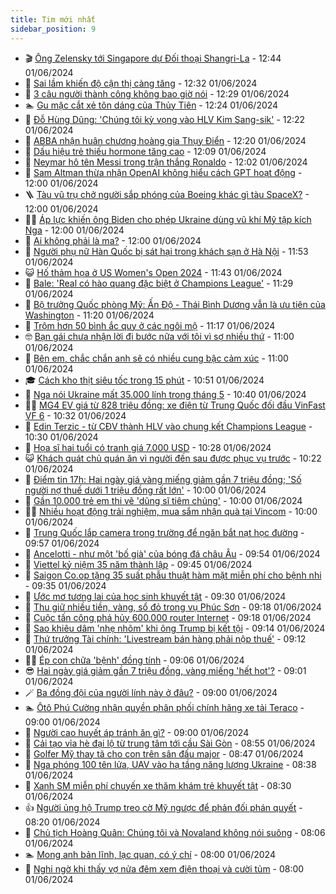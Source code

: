 ```yaml
---
title: Tim mới nhất
sidebar_position: 9
---
```


<!-- vnexpress-tin-moi-nhat:START -->
- 🎬 [Ông Zelensky tới Singapore dự Đối thoại Shangri-La](https://vnexpress.net/ong-zelensky-toi-singapore-du-doi-thoai-shangri-la-4753239.html) - 12:44 01/06/2024
- 🐎 [Sai lầm khiến độ cận thị càng tăng](https://vnexpress.net/sai-lam-khien-do-can-thi-cang-tang-4753253.html) - 12:32 01/06/2024
- 🦍 [3 câu người thành công không bao giờ nói](https://vnexpress.net/3-cau-nguoi-thanh-cong-khong-bao-gio-noi-4753190.html) - 12:29 01/06/2024
- 🏊 [Gu mặc cắt xẻ tôn dáng của Thủy Tiên](https://vnexpress.net/gu-mac-cat-xe-ton-dang-cua-thuy-tien-4752470.html) - 12:24 01/06/2024
- 🎊 [Đỗ Hùng Dũng: &#39;Chúng tôi kỳ vọng vào HLV Kim Sang-sik&#39;](https://vnexpress.net/do-hung-dung-chung-toi-ky-vong-vao-hlv-kim-sang-sik-4753249.html) - 12:22 01/06/2024
- 🎃 [ABBA nhận huân chương hoàng gia Thụy Điển](https://vnexpress.net/abba-nhan-huan-chuong-hoang-gia-thuy-dien-4753251.html) - 12:20 01/06/2024
- 🧰 [Dấu hiệu trẻ thiếu hormone tăng cao](https://vnexpress.net/dau-hieu-tre-thieu-hormone-tang-cao-4753216.html) - 12:09 01/06/2024
- 🔭 [Neymar hô tên Messi trong trận thắng Ronaldo](https://vnexpress.net/neymar-ho-ten-messi-trong-tran-thang-ronaldo-4753234.html) - 12:02 01/06/2024
- 🫶 [Sam Altman thừa nhận OpenAI không hiểu cách GPT hoạt động](https://vnexpress.net/sam-altman-thua-nhan-openai-khong-hieu-cach-gpt-hoat-dong-4753210.html) - 12:00 01/06/2024
- 🪜 [Tàu vũ trụ chở người sắp phóng của Boeing khác gì tàu SpaceX?](https://vnexpress.net/tau-vu-tru-cho-nguoi-sap-phong-cua-boeing-khac-gi-tau-spacex-4753029.html) - 12:00 01/06/2024
- 👨‍🏫 [Áp lực khiến ông Biden cho phép Ukraine dùng vũ khí Mỹ tập kích Nga](https://vnexpress.net/ap-luc-khien-ong-biden-cho-phep-ukraine-dung-vu-khi-my-tap-kich-nga-4752612.html) - 12:00 01/06/2024
- 🎊 [Ai không phải là ma?](https://vnexpress.net/ai-khong-phai-la-ma-4751126.html) - 12:00 01/06/2024
- 🎊 [Người phụ nữ Hàn Quốc bị sát hại trong khách sạn ở Hà Nội](https://vnexpress.net/nguoi-phu-nu-han-quoc-bi-sat-hai-trong-khach-san-o-ha-noi-4753247.html) - 11:53 01/06/2024
- 😺 [Hố thảm họa ở US Women&#39;s Open 2024](https://vnexpress.net/ho-tham-hoa-o-us-women-s-open-2024-4753248.html) - 11:43 01/06/2024
- 🐘 [Bale: &#39;Real có hào quang đặc biệt ở Champions League&#39;](https://vnexpress.net/bale-real-co-hao-quang-dac-biet-o-champions-league-4753244.html) - 11:29 01/06/2024
- 🌁 [Bộ trưởng Quốc phòng Mỹ: Ấn Độ - Thái Bình Dương vẫn là ưu tiên của Washington](https://vnexpress.net/bo-truong-quoc-phong-my-an-do-thai-binh-duong-van-la-uu-tien-cua-washington-4753217.html) - 11:20 01/06/2024
- 🐲 [Trộm hơn 50 bình ắc quy ở các ngôi mộ](https://vnexpress.net/trom-hon-50-binh-ac-quy-o-cac-ngoi-mo-4753175.html) - 11:17 01/06/2024
- 🤓 [Bạn gái chưa nhận lời đi bước nữa với tôi vì sợ nhiều thứ](https://vnexpress.net/ban-gai-chua-nhan-loi-di-buoc-nua-voi-toi-vi-so-nhieu-thu-4753061.html) - 11:00 01/06/2024
- 💪 [Bên em, chắc chắn anh sẽ có nhiều cung bậc cảm xúc](https://vnexpress.net/ben-em-chac-chan-anh-se-co-nhieu-cung-bac-cam-xuc-4753038.html) - 11:00 01/06/2024
- 🎓 [Cách kho thịt siêu tốc trong 15 phút](https://vnexpress.net/cach-kho-thit-sieu-toc-trong-15-phut-4753191.html) - 10:51 01/06/2024
- 🫣 [Nga nói Ukraine mất 35.000 lính trong tháng 5](https://vnexpress.net/nga-noi-ukraine-mat-35-000-linh-trong-thang-5-4753214.html) - 10:40 01/06/2024
- 🧑‍💻 [MG4 EV giá từ 828 triệu đồng: xe điện từ Trung Quốc đối đầu VinFast VF 6](https://vnexpress.net/mg4-ev-gia-tu-828-trieu-dong-xe-dien-tu-trung-quoc-doi-dau-vinfast-vf-6-4753209.html) - 10:32 01/06/2024
- 🐲 [Edin Terzic - từ CĐV thành HLV vào chung kết Champions League](https://vnexpress.net/edin-terzic-tu-cdv-thanh-hlv-vao-chung-ket-champions-league-4753231.html) - 10:30 01/06/2024
- 🌝 [Họa sĩ hai tuổi có tranh giá 7.000 USD](https://vnexpress.net/hoa-si-hai-tuoi-co-tranh-gia-7-000-usd-4753226.html) - 10:28 01/06/2024
- 😺 [Khách quát chủ quán ăn vì người đến sau được phục vụ trước](https://vnexpress.net/khach-quat-chu-quan-an-vi-nguoi-den-sau-duoc-phuc-vu-truoc-4753213.html) - 10:22 01/06/2024
- 🐎 [Điểm tin 17h: Hai ngày giá vàng miếng giảm gần 7 triệu đồng; &#39;Số người nợ thuế dưới 1 triệu đồng rất lớn&#39;](https://vnexpress.net/diem-tin-17h-hai-ngay-gia-vang-mieng-giam-gan-7-trieu-dong-so-nguoi-no-thue-duoi-1-trieu-dong-rat-lon-4753229.html) - 10:00 01/06/2024
- 🎡 [Gần 10.000 trẻ em thi vẽ &#39;dũng sĩ tiêm chủng&#39;](https://vnexpress.net/gan-10-000-tre-em-thi-ve-dung-si-tiem-chung-4753223.html) - 10:00 01/06/2024
- 👨‍🏫 [Nhiều hoạt động trải nghiệm, mua sắm nhận quà tại Vincom](https://vnexpress.net/nhieu-hoat-dong-trai-nghiem-mua-sam-nhan-qua-tai-vincom-4753205.html) - 10:00 01/06/2024
- 🦆 [Trung Quốc lắp camera trong trường để ngăn bắt nạt học đường](https://vnexpress.net/trung-quoc-lap-camera-trong-truong-de-ngan-bat-nat-hoc-duong-4753192.html) - 09:57 01/06/2024
- 🚦 [Ancelotti - như một &#39;bố già&#39; của bóng đá châu Âu](https://vnexpress.net/ancelotti-nhu-mot-bo-gia-cua-bong-da-chau-au-4753208.html) - 09:54 01/06/2024
- 💫 [​Viettel kỷ niệm 35 năm thành lập](https://vnexpress.net/viettel-ky-niem-35-nam-thanh-lap-4753224.html) - 09:45 01/06/2024
- 🎉 [Saigon Co.op tặng 35 suất phẫu thuật hàm mặt miễn phí cho bệnh nhi](https://vnexpress.net/saigon-co-op-tang-35-suat-phau-thuat-ham-mat-mien-phi-cho-benh-nhi-4753204.html) - 09:35 01/06/2024
- 🌋 [Ước mơ tương lai của học sinh khuyết tật](https://vnexpress.net/uoc-mo-tuong-lai-cua-hoc-sinh-khuyet-tat-4749827.html) - 09:30 01/06/2024
- 🤖 [Thu giữ nhiều tiền, vàng, sổ đỏ trong vụ Phúc Sơn](https://vnexpress.net/thu-giu-nhieu-tien-vang-so-do-trong-vu-phuc-son-4753211.html) - 09:18 01/06/2024
- 🦏 [Cuộc tấn công phá hủy 600.000 router Internet](https://vnexpress.net/cuoc-tan-cong-pha-huy-600-000-router-internet-4753177.html) - 09:18 01/06/2024
- 🦩 [Sao khiêu dâm &#39;nhẹ nhõm&#39; khi ông Trump bị kết tội](https://vnexpress.net/sao-khieu-dam-nhe-nhom-khi-ong-trump-bi-ket-toi-4753185.html) - 09:14 01/06/2024
- 👺 [Thứ trưởng Tài chính: &#39;Livestream bán hàng phải nộp thuế&#39;](https://vnexpress.net/thu-truong-tai-chinh-livestream-ban-hang-phai-nop-thue-4753199.html) - 09:12 01/06/2024
- 🧑‍🏫 [Ép con chữa &#39;bệnh&#39; đồng tính](https://vnexpress.net/ep-con-chua-benh-dong-tinh-4753068.html) - 09:06 01/06/2024
- 😎 [Hai ngày giá giảm gần 7 triệu đồng, vàng miếng &#39;hết hot&#39;?](https://vnexpress.net/hai-ngay-gia-giam-gan-7-trieu-dong-vang-mieng-het-hot-4753182.html) - 09:01 01/06/2024
- 🪄 [Ba đồng đội của người lính này ở đâu?](https://vnexpress.net/ba-dong-doi-cua-nguoi-linh-nay-o-dau-4751134.html) - 09:00 01/06/2024
- 🏊 [Ôtô Phú Cường nhận quyền phân phối chính hãng xe tải Teraco](https://vnexpress.net/oto-phu-cuong-nhan-quyen-phan-phoi-chinh-hang-xe-tai-teraco-4753200.html) - 09:00 01/06/2024
- 💃 [Người cao huyết áp tránh ăn gì?](https://vnexpress.net/nguoi-cao-huyet-ap-tranh-an-gi-4753151.html) - 09:00 01/06/2024
- 🦆 [Cải tạo vỉa hè đại lộ từ trung tâm tới cầu Sài Gòn](https://vnexpress.net/cai-tao-via-he-dai-lo-tu-trung-tam-toi-cau-sai-gon-4753188.html) - 08:55 01/06/2024
- 🎊 [Golfer Mỹ thay tã cho con trên sân đấu major](https://vnexpress.net/golfer-my-thay-ta-cho-con-tren-san-dau-major-4753207.html) - 08:47 01/06/2024
- 👺 [Nga phóng 100 tên lửa, UAV vào hạ tầng năng lượng Ukraine](https://vnexpress.net/nga-phong-100-ten-lua-uav-vao-ha-tang-nang-luong-ukraine-4753181.html) - 08:38 01/06/2024
- 🎡 [Xanh SM miễn phí chuyến xe thăm khám trẻ khuyết tật](https://vnexpress.net/xanh-sm-mien-phi-chuyen-xe-tham-kham-tre-khuyet-tat-4753154.html) - 08:30 01/06/2024
- 👍 [Người ủng hộ Trump treo cờ Mỹ ngược để phản đối phán quyết](https://vnexpress.net/nguoi-ung-ho-trump-treo-co-my-nguoc-de-phan-doi-phan-quyet-4753174.html) - 08:20 01/06/2024
- 🐎 [Chủ tịch Hoàng Quân: Chúng tôi và Novaland không nói suông](https://vnexpress.net/chu-tich-hoang-quan-chung-toi-va-novaland-khong-noi-suong-4753189.html) - 08:06 01/06/2024
- 🏊 [Mong anh bản lĩnh, lạc quan, có ý chí](https://vnexpress.net/mong-anh-ban-linh-lac-quan-co-y-chi-4753039.html) - 08:00 01/06/2024
- 🦩 [Nghi ngờ khi thấy vợ nửa đêm xem điện thoại và cười tủm](https://vnexpress.net/nghi-ngo-khi-thay-vo-nua-dem-xem-dien-thoai-va-cuoi-tum-4753035.html) - 08:00 01/06/2024<!-- vnexpress-tin-moi-nhat:END -->
